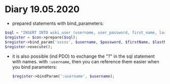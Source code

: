 # Diary 19.05.2020

* prepared statements with bind_parameters:
```php
$sql = "INSERT INTO wiki_user (username, user_password, first_name, last_name, email) VALUES (?, ?, ?, ?, ?)";
$register = $con->prepare($sql);
$register->bind_param('sssss', $username, $password, $firstName, $lastName, $email);
$register->execute();
```
* it is also possible (ind PDO) to exchange the "?" in the sql statement with names. with ```:username```, then you can reference them easier when you bind parameters:
  ```php
  $register->bindParam(':username', $username);
  ```